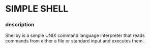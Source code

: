 # SIMPLE SHELL
### description
Shellby is a simple UNIX command language interpreter that reads commands from either a file or standard input and executes them.
